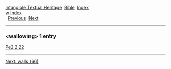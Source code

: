 [Intangible Textual Heritage](../../index)  [Bible](../index) 
[Index](index)   
[w Index](_w_)  
  [Previous](c12210)  [Next](c12212) 

------------------------------------------------------------------------

### &lt;wallowing&gt; 1 entry

[Pe2 2:22](../kjv/pe2002.htm#022)  

------------------------------------------------------------------------

[Next: walls (66)](c12212)
